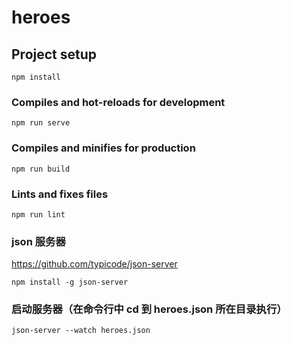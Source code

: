 # heroes

## Project setup
```
npm install
```

### Compiles and hot-reloads for development
```
npm run serve
```

### Compiles and minifies for production
```
npm run build
```

### Lints and fixes files
```
npm run lint
```

### json 服务器
https://github.com/typicode/json-server
```
npm install -g json-server
```

### 启动服务器（在命令行中 cd 到 heroes.json 所在目录执行）
```
json-server --watch heroes.json
```
